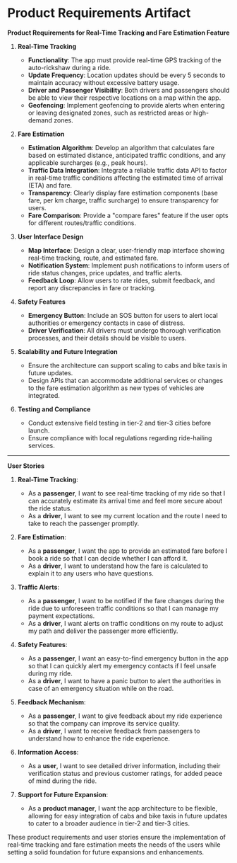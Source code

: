 # Product Requirements Artifact

**Product Requirements for Real-Time Tracking and Fare Estimation Feature**

1. **Real-Time Tracking**
   - **Functionality**: The app must provide real-time GPS tracking of the auto-rickshaw during a ride.
   - **Update Frequency**: Location updates should be every 5 seconds to maintain accuracy without excessive battery usage.
   - **Driver and Passenger Visibility**: Both drivers and passengers should be able to view their respective locations on a map within the app.
   - **Geofencing**: Implement geofencing to provide alerts when entering or leaving designated zones, such as restricted areas or high-demand zones.

2. **Fare Estimation**
   - **Estimation Algorithm**: Develop an algorithm that calculates fare based on estimated distance, anticipated traffic conditions, and any applicable surcharges (e.g., peak hours).
   - **Traffic Data Integration**: Integrate a reliable traffic data API to factor in real-time traffic conditions affecting the estimated time of arrival (ETA) and fare.
   - **Transparency**: Clearly display fare estimation components (base fare, per km charge, traffic surcharge) to ensure transparency for users.
   - **Fare Comparison**: Provide a "compare fares" feature if the user opts for different routes/traffic conditions.

3. **User Interface Design**
   - **Map Interface**: Design a clear, user-friendly map interface showing real-time tracking, route, and estimated fare.
   - **Notification System**: Implement push notifications to inform users of ride status changes, price updates, and traffic alerts.
   - **Feedback Loop**: Allow users to rate rides, submit feedback, and report any discrepancies in fare or tracking. 

4. **Safety Features**
   - **Emergency Button**: Include an SOS button for users to alert local authorities or emergency contacts in case of distress.
   - **Driver Verification**: All drivers must undergo thorough verification processes, and their details should be visible to users.

5. **Scalability and Future Integration**
   - Ensure the architecture can support scaling to cabs and bike taxis in future updates.
   - Design APIs that can accommodate additional services or changes to the fare estimation algorithm as new types of vehicles are integrated.

6. **Testing and Compliance**
   - Conduct extensive field testing in tier-2 and tier-3 cities before launch.
   - Ensure compliance with local regulations regarding ride-hailing services.

---

**User Stories**

1. **Real-Time Tracking**:
   - As a **passenger**, I want to see real-time tracking of my ride so that I can accurately estimate its arrival time and feel more secure about the ride status.
   - As a **driver**, I want to see my current location and the route I need to take to reach the passenger promptly.

2. **Fare Estimation**:
   - As a **passenger**, I want the app to provide an estimated fare before I book a ride so that I can decide whether I can afford it.
   - As a **driver**, I want to understand how the fare is calculated to explain it to any users who have questions.

3. **Traffic Alerts**:
   - As a **passenger**, I want to be notified if the fare changes during the ride due to unforeseen traffic conditions so that I can manage my payment expectations.
   - As a **driver**, I want alerts on traffic conditions on my route to adjust my path and deliver the passenger more efficiently.

4. **Safety Features**:
   - As a **passenger**, I want an easy-to-find emergency button in the app so that I can quickly alert my emergency contacts if I feel unsafe during my ride.
   - As a **driver**, I want to have a panic button to alert the authorities in case of an emergency situation while on the road.

5. **Feedback Mechanism**:
   - As a **passenger**, I want to give feedback about my ride experience so that the company can improve its service quality.
   - As a **driver**, I want to receive feedback from passengers to understand how to enhance the ride experience.

6. **Information Access**:
   - As a **user**, I want to see detailed driver information, including their verification status and previous customer ratings, for added peace of mind during the ride. 

7. **Support for Future Expansion**:
   - As a **product manager**, I want the app architecture to be flexible, allowing for easy integration of cabs and bike taxis in future updates to cater to a broader audience in tier-2 and tier-3 cities. 

These product requirements and user stories ensure the implementation of real-time tracking and fare estimation meets the needs of the users while setting a solid foundation for future expansions and enhancements.